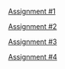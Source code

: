 [Assignment #1](./assignment1/)

[Assignment #2](./assignment2/)

[Assignment #3](./assignment3/)

[Assignment #4](./assignment4/)
